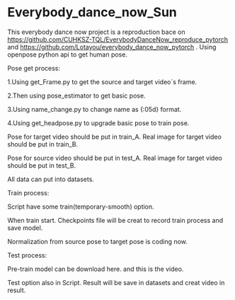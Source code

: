 # Everybody_dance_now_Sun
This everybody dance now project is a reproduction bace on https://github.com/CUHKSZ-TQL/EverybodyDanceNow_reproduce_pytorch  and  https://github.com/Lotayou/everybody_dance_now_pytorch . Using openpose python api to get human pose.

Pose get process:

1.Using get_Frame.py to get the source and target video`s frame.

2.Then using pose_estimator to get basic pose.

3.Using name_change.py to change name as {:05d} format.

4.Using get_headpose.py to upgrade basic pose to train pose.

Pose for target video should be put in train_A. Real image for target video should be put in train_B.

Pose for source video should be put in test_A. Real image for target video should be put in test_B.

All data can put into datasets.

Train process:

Script have some train(temporary-smooth) option.

When train start. Checkpoints file will be creat to record train process and save model.

Normalization from source pose to target pose is coding now.

Test process:

Pre-train model can be download here. and this is the video.

Test option also in Script. Result will be save in datasets and creat video in result.
